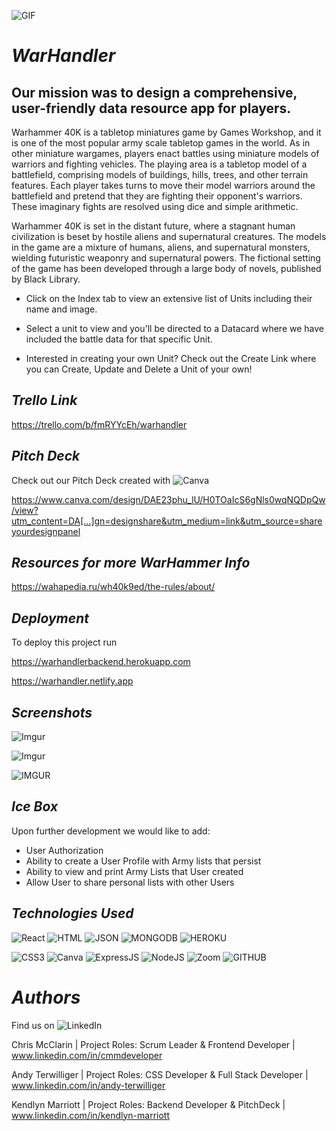 

![GIF](https://media0.giphy.com/media/RLv9UwnfiNb9K/200.gif?cid=ecf05e47tn41aer97ovleq3sueas5qy11zd5kri3wrbnu8yk&rid=200.gif&ct=g)  




# *WarHandler*

## Our mission was to design a comprehensive, user-friendly data resource app for players.
Warhammer 40K is a tabletop miniatures game by Games Workshop, and it is one of the most popular army scale tabletop games in the world. 
As in other miniature wargames, players enact battles using miniature models of warriors and fighting vehicles. The playing area is a tabletop model of a battlefield, comprising models of buildings, hills, trees, and other terrain features. Each player takes turns to move their model warriors around the battlefield and pretend that they are fighting their opponent's warriors. These imaginary fights are resolved using dice and simple arithmetic.

Warhammer 40K is set in the distant future, where a stagnant human civilization is beset by hostile aliens and supernatural creatures. The models in the game are a mixture of humans, aliens, and supernatural monsters, wielding futuristic weaponry and supernatural powers. The fictional setting of the game has been developed through a large body of novels, published by Black Library.

- Click on the Index tab to view an extensive list of Units including their name and image. 

- Select a unit to view and you'll be directed to a Datacard where we have included the battle data for that specific Unit.

- Interested in creating your own Unit? Check out the Create Link where you can Create, Update and Delete a Unit of your own!




## *Trello Link*

https://trello.com/b/fmRYYcEh/warhandler




## *Pitch Deck*
Check out our Pitch Deck created with   ![Canva](https://img.shields.io/badge/Canva-%2300C4CC.svg?&style=for-the-badge&logo=Canva&logoColor=white)

https://www.canva.com/design/DAE23phu_lU/H0TOaIcS6gNls0wqNQDpQw/view?utm_content=DA[…]gn=designshare&utm_medium=link&utm_source=shareyourdesignpanel


## *Resources for more WarHammer Info*

https://wahapedia.ru/wh40k9ed/the-rules/about/


## *Deployment*

To deploy this project run

https://warhandlerbackend.herokuapp.com

https://warhandler.netlify.app





## *Screenshots*



![Imgur](https://i.imgur.com/eJ6YGqe.jpg)

![Imgur](https://i.imgur.com/QB3xVUr.png)

![IMGUR](https://i.imgur.com/nnyRcKhb.png)



## *Ice Box*

Upon further development we would like to add:
- User Authorization
- Ability to create a User Profile with Army lists that persist
- Ability to view and print Army Lists that User created
- Allow User to share personal lists with other Users





## *Technologies Used*


 ![React](https://img.shields.io/badge/React-20232A?style=for-the-badge&logo=react&logoColor=61DAFB)
 ![HTML](https://img.shields.io/badge/HTML5-E34F26?style=for-the-badge&logo=html5&logoColor=white)
 ![JSON](https://img.shields.io/badge/json-5E5C5C?style=for-the-badge&logo=json&logoColor=white)
 ![MONGODB](https://img.shields.io/badge/MongoDB-4EA94B?style=for-the-badge&logo=mongodb&logoColor=white)
 ![HEROKU](https://img.shields.io/badge/Heroku-430098?style=for-the-badge&logo=heroku&logoColor=white)
 
 
 ![CSS3](https://img.shields.io/badge/CSS-239120?&style=for-the-badge&logo=css3&logoColor=white)
 ![Canva](https://img.shields.io/badge/Canva-%2300C4CC.svg?&style=for-the-badge&logo=Canva&logoColor=white)
 ![ExpressJS](https://img.shields.io/badge/Express.js-000000?style=for-the-badge&logo=express&logoColor=white)
 ![NodeJS](https://img.shields.io/badge/Node.js-339933?style=for-the-badge&logo=nodedotjs&logoColor=white)
 ![Zoom](https://img.shields.io/badge/Zoom-2D8CFF?style=for-the-badge&logo=zoom&logoColor=white)
 ![GITHUB](https://img.shields.io/badge/GitHub-100000?style=for-the-badge&logo=github&logoColor=white)

# *Authors*

Find us on
![LinkedIn](https://img.shields.io/badge/LinkedIn-0077B5?style=for-the-badge&logo=linkedin&logoColor=white)

Chris McClarin   | Project Roles: Scrum Leader & Frontend Developer | www.linkedin.com/in/cmmdeveloper

Andy Terwilliger | Project Roles: CSS Developer & Full Stack Developer  | www.linkedin.com/in/andy-terwilliger

Kendlyn Marriott | Project Roles: Backend Developer & PitchDeck | www.linkedin.com/in/kendlyn-marriott


	
 

